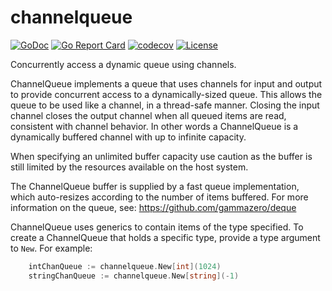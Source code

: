 # channelqueue
[![GoDoc](https://pkg.go.dev/badge/github.com/gammazero/channelqueue)](https://pkg.go.dev/github.com/gammazero/channelqueue)
[![Go Report Card](https://goreportcard.com/badge/github.com/gammazero/channelqueue)](https://goreportcard.com/report/github.com/gammazero/channelqueue)
[![codecov](https://codecov.io/gh/gammazero/channelqueue/branch/master/graph/badge.svg)](https://codecov.io/gh/gammazero/channelqueue)
[![License](https://img.shields.io/badge/License-MIT-blue.svg)](LICENSE)

Concurrently access a dynamic queue using channels.

ChannelQueue implements a queue that uses channels for input and output to provide concurrent access to a dynamically-sized queue. This allows the queue to be used like a channel, in a thread-safe manner. Closing the input channel closes the output channel when all queued items are read, consistent with channel behavior. In other words a ChannelQueue is a dynamically buffered channel with up to infinite capacity.

When specifying an unlimited buffer capacity use caution as the buffer is still limited by the resources available on the host system.

The ChannelQueue buffer is supplied by a fast queue implementation, which auto-resizes according to the number of items buffered. For more information on the queue, see: https://github.com/gammazero/deque

ChannelQueue uses generics to contain items of the type specified. To create a ChannelQueue that holds a specific type, provide a type argument to `New`. For example:
```go
	intChanQueue := channelqueue.New[int](1024)
    stringChanQueue := channelqueue.New[string](-1)
```
